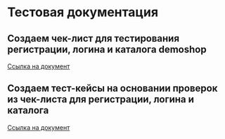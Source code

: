 # Тестовая документация 

## Создаем чек-лист для тестирования регистрации, логина и каталога demoshop

[Cсылка на документ](https://docs.google.com/spreadsheets/d/1DGfI10Tbtq8vuwCPpAk_KEt3HLlJ0T90pzJU-W3MRww/edit?gid=0#gid=0) 

## Создаем тест-кейсы на основании проверок из чек-листа для регистрации, логина и каталога

[Ссылка на документ](https://github.com/LeviIos/Docs/blob/main/Test-case%20Doroshev%20Andrey.pdf)
